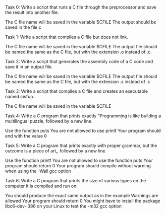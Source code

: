 Task 0: Write a script that runs a C file through the preprocessor and save the result into another file.

The C file name will be saved in the variable $CFILE
The output should be saved in the file c

Task 1: Write a script that compiles a C file but does not link.

The C file name will be saved in the variable $CFILE
The output file should be named the same as the C file, but with the extension .o instead of .c.

Task 2: Write a script that generates the assembly code of a C code and save it in an output file.

The C file name will be saved in the variable $CFILE
The output file should be named the same as the C file, but with the extension .s instead of .c

Task 3: Write a script that compiles a C file and creates an executable named cisfun.

The C file name will be saved in the variable $CFILE

Task 4: Write a C program that prints exactly "Programming is like building a multilingual puzzle, followed by a new line.

Use the function puts
You are not allowed to use printf
Your program should end with the value 0

Task 5: Write a C program that prints exactly with proper grammar, but the outcome is a piece of art,, followed by a new line.

Use the function printf
You are not allowed to use the function puts
Your program should return 0
Your program should compile without warning when using the -Wall gcc option

Task 6: Write a C program that prints the size of various types on the computer it is compiled and run on.

You should produce the exact same output as in the example
Warnings are allowed
Your program should return 0
You might have to install the package libc6-dev-i386 on your Linux to test the -m32 gcc option
